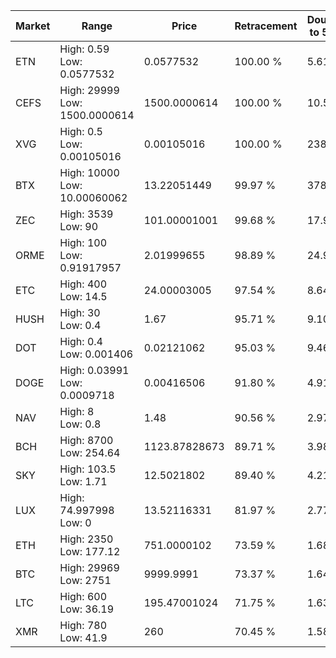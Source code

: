 | Market | Range | Price| Retracement | Doubles to 50% |
| --- | --- | --- | --- | --- |
| ETN | High: 0.59<br />Low: 0.0577532 | 0.0577532 | 100.00 % | 5.61 |
| CEFS | High: 29999<br />Low: 1500.0000614 | 1500.0000614 | 100.00 % | 10.50 |
| XVG | High: 0.5<br />Low: 0.00105016 | 0.00105016 | 100.00 % | 238.56 |
| BTX | High: 10000<br />Low: 10.00060062 | 13.22051449 | 99.97 % | 378.58 |
| ZEC | High: 3539<br />Low: 90 | 101.00001001 | 99.68 % | 17.97 |
| ORME | High: 100<br />Low: 0.91917957 | 2.01999655 | 98.89 % | 24.98 |
| ETC | High: 400<br />Low: 14.5 | 24.00003005 | 97.54 % | 8.64 |
| HUSH | High: 30<br />Low: 0.4 | 1.67 | 95.71 % | 9.10 |
| DOT | High: 0.4<br />Low: 0.001406 | 0.02121062 | 95.03 % | 9.46 |
| DOGE | High: 0.03991<br />Low: 0.0009718 | 0.00416506 | 91.80 % | 4.91 |
| NAV | High: 8<br />Low: 0.8 | 1.48 | 90.56 % | 2.97 |
| BCH | High: 8700<br />Low: 254.64 | 1123.87828673 | 89.71 % | 3.98 |
| SKY | High: 103.5<br />Low: 1.71 | 12.5021802 | 89.40 % | 4.21 |
| LUX | High: 74.997998<br />Low: 0 | 13.52116331 | 81.97 % | 2.77 |
| ETH | High: 2350<br />Low: 177.12 | 751.0000102 | 73.59 % | 1.68 |
| BTC | High: 29969<br />Low: 2751 | 9999.9991 | 73.37 % | 1.64 |
| LTC | High: 600<br />Low: 36.19 | 195.47001024 | 71.75 % | 1.63 |
| XMR | High: 780<br />Low: 41.9 | 260 | 70.45 % | 1.58 |

